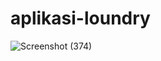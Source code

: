 # aplikasi-loundry



![Screenshot (374)](https://user-images.githubusercontent.com/55465287/188329076-7a71c0c3-759c-45ed-8f13-d5cbd9ca4dc5.png)




